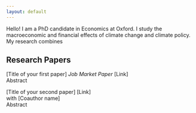```yaml
---
layout: default
---
```


Hello! I am a PhD candidate in Economics at Oxford. I study the macroeconomic and financial effects of climate change and climate policy. My research combines 

## Research Papers

[Title of your first paper] *Job Market Paper* [Link]  
Abstract

[Title of your second paper] [Link]  
with [Coauthor name]  
Abstract
